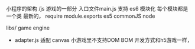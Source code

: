 小程序的架构
/js
游戏的一部分 入口文件main.js 
支持 es6 模块化 
每个模块都是一个类 最新的，
require module.exports es5 commonJS node

libs/ game engine
 - adapter.js 适配
 canvas 
 小游戏里不支持DOM BOM
 开发方式和h5游戏一样，